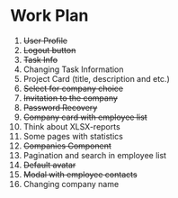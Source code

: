 # Work Plan

1) ~~User Profile~~
2) ~~Logout button~~
3) ~~Task Info~~
4) Changing Task Information
5) Project Card (title, description and etc.)
6) ~~Select for company choice~~
7) ~~Invitation to the company~~
8) ~~Password Recovery~~
9) ~~Company card with employee list~~
10) Think about XLSX-reports
11) Some pages with statistics
12) ~~Companies Component~~
13) Pagination and search in employee list
14) ~~Default avatar~~
15) ~~Modal with employee contacts~~
16) Changing company name